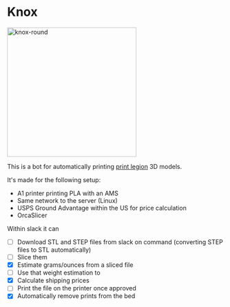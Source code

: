 # Knox

<img width="300" height="300" alt="knox-round" src="https://github.com/user-attachments/assets/7369e379-34ee-4cd4-9259-a8186f80ae14" />


This is a bot for automatically printing [print legion](https://printlegion.hackclub.com/) 3D models.

It's made for the following setup:

- A1 printer printing PLA with an AMS
- Same network to the server (Linux)
- USPS Ground Advantage within the US for price calculation
- OrcaSlicer

Within slack it can

- [ ] Download STL and STEP files from slack on command (converting STEP files to STL automatically)
- [ ] Slice them
- [x] Estimate grams/ounces from a sliced file
- [ ] Use that weight estimation to
- [x] Calculate shipping prices
- [ ] Print the file on the printer once approved
- [x] Automatically remove prints from the bed
